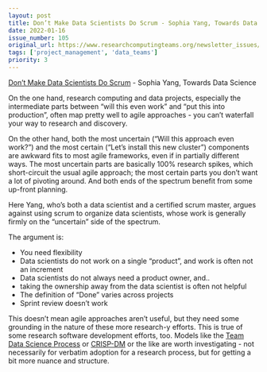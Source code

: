 ```yaml
---
layout: post
title: Don’t Make Data Scientists Do Scrum - Sophia Yang, Towards Data Science
date: 2022-01-16
issue_number: 105
original_url: https://www.researchcomputingteams.org/newsletter_issues/0105
tags: ['project_management', 'data_teams']
priority: 3
---
```


<!-- markdownlint-disable MD033 -->
<!-- markdownlint-disable MD041 -->
<!-- markdownlint-disable MD049 -->

[Don’t Make Data Scientists Do Scrum](https://towardsdatascience.com/dont-make-data-scientists-do-scrum-de87bc921a6b) - Sophia Yang, Towards Data Science

On the one hand, research computing and data projects, especially the intermediate parts between “will this even work” and “put this into production”, often map pretty well to agile approaches - you can’t waterfall your way to research and discovery.

On the other hand, both the most uncertain (“Will this approach even work?”) and the most certain (“Let’s install this new cluster”) components are awkward fits to most agile frameworks, even if in partially different ways.  The most uncertain parts are basically 100% research spikes, which short-circuit the usual agile approach; the most certain parts you don’t want a lot of pivoting around.  And both ends of the spectrum benefit from some up-front planning.

Here Yang, who’s both a data scientist and a certified scrum master, argues against using scrum to organize data scientists, whose work is generally firmly on the “uncertain” side of the spectrum.

The argument is:

- You need flexibility
- Data scientists do not work on a single “product”, and work is often not an increment
- Data scientists do not always need a product owner, and..
- taking the ownership away from the data scientist is often not helpful
- The definition of “Done” varies across projects
- Sprint review doesn’t work

This doesn’t mean agile approaches aren’t useful, but they need some grounding in the nature of these more research-y efforts.  This is true of some research software development efforts, too.  Models like the [Team Data Science Process](https://docs.microsoft.com/en-us/azure/architecture/data-science-process/overview) or [CRISP-DM](https://en.wikipedia.org/wiki/Cross-industry_standard_process_for_data_mining) or the like are worth investigating - not necessarily for verbatim adoption for a research process, but for getting a bit more nuance and structure.